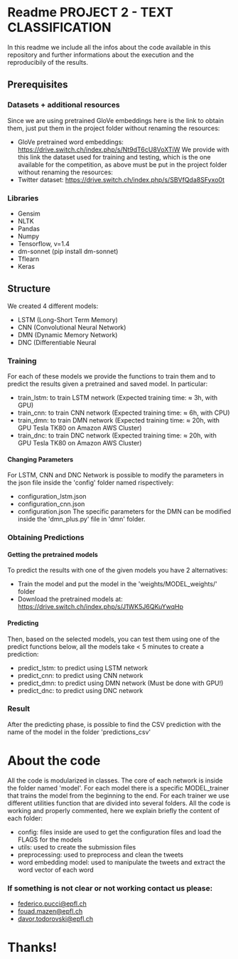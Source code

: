 # Readme PROJECT 2 - TEXT CLASSIFICATION
In this readme we include all the infos about the code available in this repository and further informations about the execution and the reproducibily of the results.

## Prerequisites

### Datasets + additional resources
Since we are using pretrained GloVe embeddings here is the link to obtain them, just put them in the project folder without renaming the resources: 
- GloVe pretrained word embeddings: https://drive.switch.ch/index.php/s/Nt9dT6cU8VoXTiW
We provide with this link the dataset used for training and testing, which is the one available for the competition, as above must be put in the project folder without renaming the resources:
- Twitter dataset: https://drive.switch.ch/index.php/s/SBVfQda8SFyxo0t
### Libraries
- Gensim
- NLTK
- Pandas
- Numpy
- Tensorflow, v=1.4
- dm-sonnet (pip install dm-sonnet)
- Tflearn
- Keras

## Structure
We created 4 different models:
- LSTM (Long-Short Term Memory)
- CNN (Convolutional Neural Network)
- DMN (Dynamic Memory Network)
- DNC (Differentiable Neural 

### Training
For each of these models we provide the functions to train them and to predict the results given a pretrained and saved model.
In particular:
 - train_lstm: to train LSTM network (Expected training time: ≈ 3h, with GPU)
 - train_cnn: to train CNN network (Expected training time: ≈ 6h, with CPU)
 - train_dmn: to train DMN network (Expected training time: ≈ 20h, with GPU Tesla TK80 on Amazon AWS Cluster)
 - train_dnc: to train DNC network (Expected training time: ≈ 20h, with GPU Tesla TK80 on Amazon AWS Cluster)

#### Changing Parameters
For LSTM, CNN and DNC Network is possible to modify the parameters in the json file inside the 'config' folder named rispectively:
- configuration_lstm.json
- configuration_cnn.json
- configuration.json
The specific parameters for the DMN can be modified inside the 'dmn_plus.py' file in 'dmn' folder.
### Obtaining Predictions
#### Getting the pretrained models
 To predict the results with one of the given models you have 2 alternatives:
 - Train the model and put the model in the 'weights/MODEL_weights/' folder
 - Download the pretrained models at: https://drive.switch.ch/index.php/s/J1WK5J6QKuYwqHp

#### Predicting
 Then, based on the selected models, you can test them using one of the predict functions below, all the models take < 5 minutes to create a prediction:
 - predict_lstm: to predict using LSTM network
 - predict_cnn: to predict using CNN network
 - predict_dmn: to predict using DMN network (Must be done with GPU!)
 - predict_dnc: to predict using DNC network

### Result
After the predicting phase, is possible to find the CSV prediction with the name of the model in the folder 'predictions_csv'

# About the code

All the code is modularized in classes.
The core of each network is inside the folder named 'model'. For each model there is a specific MODEL_trainer that trains the model from the beginning to the end. 
For each trainer we use different utilities function that are divided into several folders.
All the code is working and properly commented, here we explain briefly the content of each folder:
- config: files inside are used to get the configuration files and load the FLAGS for the models
- utils: used to create the submission files
- preprocessing: used to preprocess and clean the tweets
- word embedding model: used to manipulate the tweets and extract the word vector of each word

### If something is not clear or not working contact us please:
- federico.pucci@epfl.ch
- fouad.mazen@epfl.ch
- davor.todorovski@epfl.ch

# Thanks!
